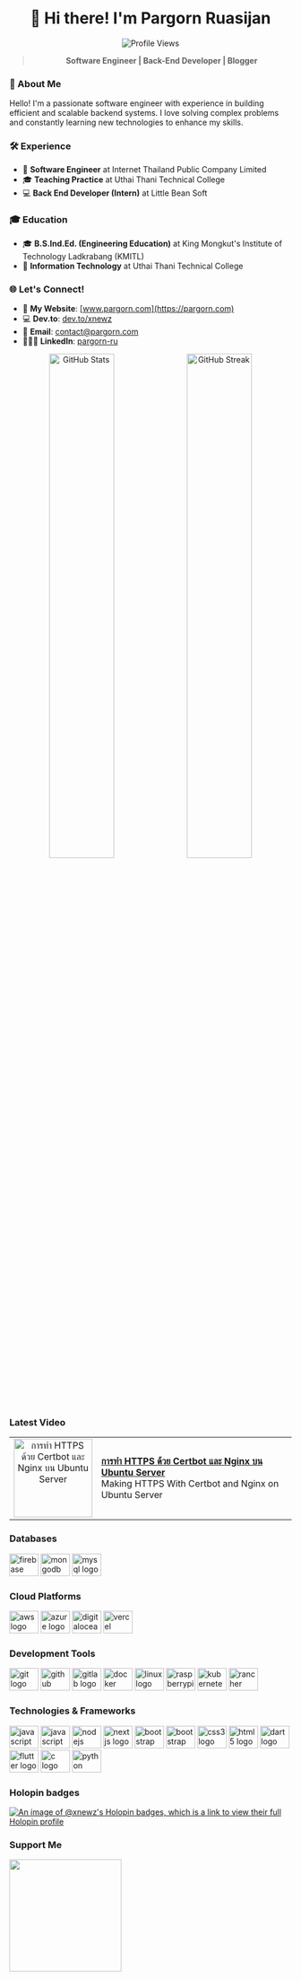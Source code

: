 <div align="center">
  <h1>👋 Hi there! I'm Pargorn Ruasijan</h1>
  <p>
    <img src="https://komarev.com/ghpvc/?username=xnewz&color=blueviolet" alt="Profile Views">
  </p>
  <blockquote>
    <strong>Software Engineer | Back-End Developer | Blogger</strong>
  </blockquote>
</div>

### 🌟 About Me
Hello! I'm a passionate software engineer with experience in building efficient and scalable backend systems. I love solving complex problems and constantly learning new technologies to enhance my skills. 

### 🛠 Experience
- 💼 **Software Engineer** at Internet Thailand Public Company Limited  
- 🎓 **Teaching Practice** at Uthai Thani Technical College  
- 💻 **Back End Developer (Intern)** at Little Bean Soft  

### 🎓 Education
- 🎓 **B.S.Ind.Ed. (Engineering Education)** at King Mongkut's Institute of Technology Ladkrabang (KMITL)  
- 📘 **Information Technology** at Uthai Thani Technical College

### 🌐 Let's Connect!
- 🌱 **My Website**: [www.pargorn.com](https://pargorn.com)  
- 💻 **Dev.to**: [dev.to/xnewz](https://dev.to/xnewz)  
- 📧 **Email**: [contact@pargorn.com](mailto:contact@pargorn.com)  
- 👨🏻‍💻 **LinkedIn**: [pargorn-ru](https://www.linkedin.com/in/pargorn-ru/)  

<p align="center">
  <img src="https://github-readme-stats.vercel.app/api?username=xnewz&show_icons=true&hide=&count_private=true&theme=tokyonight" alt="GitHub Stats" width="48%">
  <img src="https://github-readme-streak-stats.herokuapp.com/?user=xnewz&theme=tokyonight" alt="GitHub Streak" width="48%">
</p>

### Latest Video

<table>
  <tr>
    <td style="border: none; text-align: center;">
      <a href="https://www.youtube.com/watch?v=kvPu1uUWJfs">
        <img width="140px" src="https://i.ytimg.com/vi/kvPu1uUWJfs/mqdefault.jpg" alt="การทำ HTTPS ด้วย Certbot และ Nginx บน Ubuntu Server">
      </a>
    </td>
    <td style="border: none; vertical-align: middle;">
      <a href="https://www.youtube.com/watch?v=kvPu1uUWJfs"><strong>การทำ HTTPS ด้วย Certbot และ Nginx บน Ubuntu Server</strong></a>
      <br>
      Making HTTPS With Certbot and Nginx on Ubuntu Server
    </td>
  </tr>
</table>

<!-- ![Top Langs](https://github-readme-stats.vercel.app/api/top-langs/?username=xnewz&layout=compact&theme=tokyonight) -->

<!-- ### My Activities
<div align="left">
  <img src="https://github-read-medium-git-main.pahlevikun.vercel.app/latest?limit=4&username=xnewz&theme=dark" alt="Layout with last medium posts"  />
</div> -->

<!-- ### Leetcode
![Leetcode Stats](https://leetcard.jacoblin.cool/xNewz) -->

### Databases
<div align="left">
  <img src="https://cdn.jsdelivr.net/gh/devicons/devicon/icons/firebase/firebase-plain.svg" height="40" width="52" alt="firebase logo"  />
  <img src="https://cdn.jsdelivr.net/gh/devicons/devicon@latest/icons/mongodb/mongodb-plain-wordmark.svg" height="40" width="52" alt="mongodb logo"  />
  <img src="https://cdn.jsdelivr.net/gh/devicons/devicon@latest/icons/mysql/mysql-original-wordmark.svg" height="40" width="52" alt="mysql logo"/>
</div>

### Cloud Platforms
<div align="left">
  <img src="https://cdn.jsdelivr.net/gh/devicons/devicon/icons/amazonwebservices/amazonwebservices-original-wordmark.svg" height="40" width="52" alt="aws logo"  />
<!--   <img src="https://cdn.jsdelivr.net/gh/devicons/devicon/icons/googlecloud/googlecloud-original-wordmark.svg" height="40" width="52" alt="google cloud logo"  /> -->
  <img src="https://cdn.jsdelivr.net/gh/devicons/devicon@latest/icons/azure/azure-original-wordmark.svg" height="40" width="52" alt="azure logo" />
<!--   <img src="https://cdn.jsdelivr.net/gh/devicons/devicon/icons/heroku/heroku-original-wordmark.svg" height="40" width="52" alt="heroku logo"  /> -->
  <img src="https://cdn.jsdelivr.net/gh/devicons/devicon@latest/icons/digitalocean/digitalocean-original.svg" height="40" width="52" alt="digitalocean logo"  />
  <img src="https://cdn.jsdelivr.net/gh/devicons/devicon@latest/icons/vercel/vercel-original.svg" height="40" width="52" alt="vercel" />
</div>

### Development Tools
<div align="left">
  <img src="https://cdn.jsdelivr.net/gh/devicons/devicon/icons/git/git-original.svg" height="40" width="52" alt="git logo"  />
  <img src="https://cdn.jsdelivr.net/gh/devicons/devicon/icons/github/github-original.svg" height="40" width="52" alt="github logo"  />
  <img src="https://cdn.jsdelivr.net/gh/devicons/devicon/icons/gitlab/gitlab-original.svg" height="40" width="52" alt="gitlab logo"  />
  <img src="https://cdn.jsdelivr.net/gh/devicons/devicon/icons/docker/docker-original-wordmark.svg" height="40" width="52" alt="docker logo"  />
  <img src="https://cdn.jsdelivr.net/gh/devicons/devicon/icons/linux/linux-original.svg" height="40" width="52" alt="linux logo"  />
  <img src="https://cdn.jsdelivr.net/gh/devicons/devicon/icons/raspberrypi/raspberrypi-original.svg" height="40" width="52" alt="raspberrypi logo"  />
  <img src="https://cdn.jsdelivr.net/gh/devicons/devicon@latest/icons/kubernetes/kubernetes-original.svg" height="40" width="52" alt="kubernetes logo" />
  <img src="https://cdn.jsdelivr.net/gh/devicons/devicon@latest/icons/rancher/rancher-plain-wordmark.svg" height="40" width="52" alt="rancher logo" />
</div>

### Technologies & Frameworks
<div align="left">
  <img src="https://cdn.jsdelivr.net/gh/devicons/devicon/icons/javascript/javascript-original.svg" height="40" width="52" alt="javascript logo"  />
  <img src="https://cdn.jsdelivr.net/gh/devicons/devicon@latest/icons/typescript/typescript-original.svg" height="40" width="52" alt="javascript logo" />
  <img src="https://cdn.jsdelivr.net/gh/devicons/devicon@latest/icons/nodejs/nodejs-original-wordmark.svg" height="40" width="52" alt="nodejs logo"  />
  <img src="https://cdn.jsdelivr.net/gh/devicons/devicon/icons/nextjs/nextjs-original.svg" height="40" width="52" alt="nextjs logo"  />
  <img src="https://cdn.jsdelivr.net/gh/devicons/devicon/icons/bootstrap/bootstrap-original.svg" height="40" width="52" alt="bootstrap logo"  />
  <img src="https://cdn.jsdelivr.net/gh/devicons/devicon@latest/icons/tailwindcss/tailwindcss-original.svg" height="40" width="52" alt="bootstrap logo"  />
  <img src="https://cdn.jsdelivr.net/gh/devicons/devicon/icons/css3/css3-original.svg" height="40" width="52" alt="css3 logo"  />
  <img src="https://cdn.jsdelivr.net/gh/devicons/devicon/icons/html5/html5-original.svg" height="40" width="52" alt="html5 logo"  />
  <img src="https://cdn.jsdelivr.net/gh/devicons/devicon/icons/dart/dart-original.svg" height="40" width="52" alt="dart logo"  />
  <img src="https://cdn.jsdelivr.net/gh/devicons/devicon/icons/flutter/flutter-original.svg" height="40" width="52" alt="flutter logo"  />
  <img src="https://cdn.jsdelivr.net/gh/devicons/devicon/icons/c/c-original.svg" height="40" width="52" alt="c logo"  />
  <img src="https://cdn.jsdelivr.net/gh/devicons/devicon/icons/python/python-original.svg" height="40" width="52" alt="python logo"  />
</div>

### Holopin badges
[![An image of @xnewz's Holopin badges, which is a link to view their full Holopin profile](https://holopin.me/xnewz)](https://holopin.io/@xnewz)

### Support Me
<a href="https://www.buymeacoffee.com/xnewz"><img src="https://cdn.buymeacoffee.com/buttons/v2/default-yellow.png" width="200" /></a>
